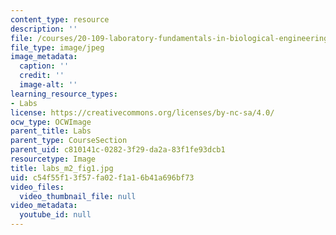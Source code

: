 ```yaml
---
content_type: resource
description: ''
file: /courses/20-109-laboratory-fundamentals-in-biological-engineering-spring-2010/c54f55f13f57fa02f1a16b41a696bf73_labs_m2_fig1.jpg
file_type: image/jpeg
image_metadata:
  caption: ''
  credit: ''
  image-alt: ''
learning_resource_types:
- Labs
license: https://creativecommons.org/licenses/by-nc-sa/4.0/
ocw_type: OCWImage
parent_title: Labs
parent_type: CourseSection
parent_uid: c810141c-0282-3f29-da2a-83f1fe93dcb1
resourcetype: Image
title: labs_m2_fig1.jpg
uid: c54f55f1-3f57-fa02-f1a1-6b41a696bf73
video_files:
  video_thumbnail_file: null
video_metadata:
  youtube_id: null
---
```

